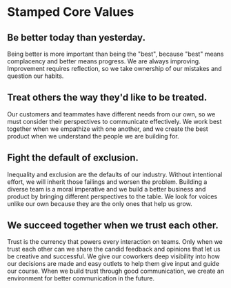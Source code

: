 # Stamped Core Values

## Be better today than yesterday.

Being better is more important than being the "best", because "best" means complacency and better means progress. We are always improving. Improvement requires reflection, so we take ownership of our mistakes and question our habits.

## Treat others the way they'd like to be treated.

Our customers and teammates have different needs from our own, so we must consider their  perspectives to communicate effectively. We work best together when we empathize with one another, and we create the best product when we understand the people we are building for.

## Fight the default of exclusion.

Inequality and exclusion are the defaults of our industry. Without intentional effort, we will inherit those failings and worsen the problem. Building a diverse team is a moral imperative and we build a better business and product by bringing different perspectives to the table. We look for voices unlike our own because they are the only ones that help us grow.

## We succeed together when we trust each other.

Trust is the currency that powers every interaction on teams. Only when we trust each other can we share the candid feedback and opinions that let us be creative and successful. We give our coworkers deep visibility into how our decisions are made and easy outlets to help them give input and guide our course. When we build trust through good communication, we create an environment for better communication in the future. 

